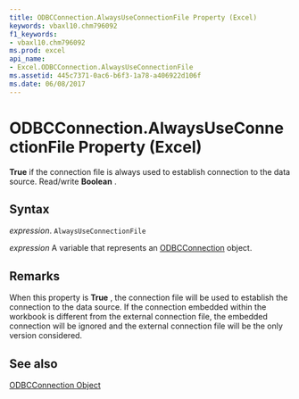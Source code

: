 ```yaml
---
title: ODBCConnection.AlwaysUseConnectionFile Property (Excel)
keywords: vbaxl10.chm796092
f1_keywords:
- vbaxl10.chm796092
ms.prod: excel
api_name:
- Excel.ODBCConnection.AlwaysUseConnectionFile
ms.assetid: 445c7371-0ac6-b6f3-1a78-a406922d106f
ms.date: 06/08/2017
---
```



# ODBCConnection.AlwaysUseConnectionFile Property (Excel)

 **True** if the connection file is always used to establish connection to the data source. Read/write **Boolean** .


## Syntax

 _expression_. `AlwaysUseConnectionFile`

 _expression_ A variable that represents an [ODBCConnection](Excel.ODBCConnection.md) object.


## Remarks

When this property is  **True** , the connection file will be used to establish the connection to the data source. If the connection embedded within the workbook is different from the external connection file, the embedded connection will be ignored and the external connection file will be the only version considered.


## See also


[ODBCConnection Object](Excel.ODBCConnection.md)

